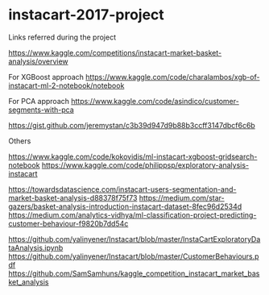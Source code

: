 # instacart-2017-project

Links referred during the project

https://www.kaggle.com/competitions/instacart-market-basket-analysis/overview

For XGBoost approach
https://www.kaggle.com/code/charalambos/xgb-of-instacart-ml-2-notebook/notebook

For PCA approach
https://www.kaggle.com/code/asindico/customer-segments-with-pca

https://gist.github.com/jeremystan/c3b39d947d9b88b3ccff3147dbcf6c6b

Others

https://www.kaggle.com/code/kokovidis/ml-instacart-xgboost-gridsearch-notebook
https://www.kaggle.com/code/philippsp/exploratory-analysis-instacart

https://towardsdatascience.com/instacart-users-segmentation-and-market-basket-analysis-d88378f75f73
https://medium.com/star-gazers/basket-analysis-introduction-instacart-dataset-8fec96d2534d
https://medium.com/analytics-vidhya/ml-classification-project-predicting-customer-behaviour-f9820b7dd54c

https://github.com/yalinyener/Instacart/blob/master/InstaCartExploratoryDataAnalysis.ipynb
https://github.com/yalinyener/Instacart/blob/master/CustomerBehaviours.pdf
https://github.com/SamSamhuns/kaggle_competition_instacart_market_basket_analysis
